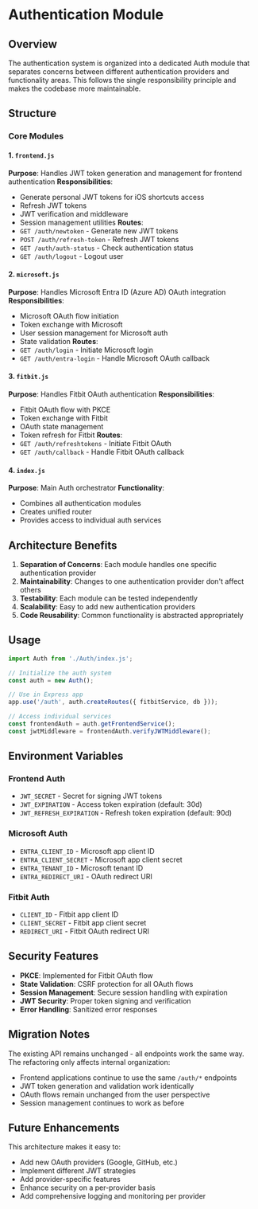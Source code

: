 # Authentication Module

## Overview
The authentication system is organized into a dedicated Auth module that separates concerns between different authentication providers and functionality areas. This follows the single responsibility principle and makes the codebase more maintainable.

## Structure

### Core Modules

#### 1. `frontend.js`
**Purpose**: Handles JWT token generation and management for frontend authentication
**Responsibilities**:
- Generate personal JWT tokens for iOS shortcuts access
- Refresh JWT tokens
- JWT verification and middleware
- Session management utilities
**Routes**:
- `GET /auth/newtoken` - Generate new JWT tokens
- `POST /auth/refresh-token` - Refresh JWT tokens
- `GET /auth/auth-status` - Check authentication status
- `GET /auth/logout` - Logout user

#### 2. `microsoft.js`
**Purpose**: Handles Microsoft Entra ID (Azure AD) OAuth integration
**Responsibilities**:
- Microsoft OAuth flow initiation
- Token exchange with Microsoft
- User session management for Microsoft auth
- State validation
**Routes**:
- `GET /auth/login` - Initiate Microsoft login
- `GET /auth/entra-login` - Handle Microsoft OAuth callback

#### 3. `fitbit.js`
**Purpose**: Handles Fitbit OAuth authentication
**Responsibilities**:
- Fitbit OAuth flow with PKCE
- Token exchange with Fitbit
- OAuth state management
- Token refresh for Fitbit
**Routes**:
- `GET /auth/refreshtokens` - Initiate Fitbit OAuth
- `GET /auth/callback` - Handle Fitbit OAuth callback

#### 4. `index.js`
**Purpose**: Main Auth orchestrator
**Functionality**: 
- Combines all authentication modules
- Creates unified router
- Provides access to individual auth services

## Architecture Benefits

1. **Separation of Concerns**: Each module handles one specific authentication provider
2. **Maintainability**: Changes to one authentication provider don't affect others
3. **Testability**: Each module can be tested independently
4. **Scalability**: Easy to add new authentication providers
5. **Code Reusability**: Common functionality is abstracted appropriately

## Usage

```javascript
import Auth from './Auth/index.js';

// Initialize the auth system
const auth = new Auth();

// Use in Express app
app.use('/auth', auth.createRoutes({ fitbitService, db }));

// Access individual services
const frontendAuth = auth.getFrontendService();
const jwtMiddleware = frontendAuth.verifyJWTMiddleware();
```

## Environment Variables

### Frontend Auth
- `JWT_SECRET` - Secret for signing JWT tokens
- `JWT_EXPIRATION` - Access token expiration (default: 30d)
- `JWT_REFRESH_EXPIRATION` - Refresh token expiration (default: 90d)

### Microsoft Auth
- `ENTRA_CLIENT_ID` - Microsoft app client ID
- `ENTRA_CLIENT_SECRET` - Microsoft app client secret
- `ENTRA_TENANT_ID` - Microsoft tenant ID
- `ENTRA_REDIRECT_URI` - OAuth redirect URI

### Fitbit Auth
- `CLIENT_ID` - Fitbit app client ID
- `CLIENT_SECRET` - Fitbit app client secret
- `REDIRECT_URI` - Fitbit OAuth redirect URI

## Security Features

- **PKCE**: Implemented for Fitbit OAuth flow
- **State Validation**: CSRF protection for all OAuth flows
- **Session Management**: Secure session handling with expiration
- **JWT Security**: Proper token signing and verification
- **Error Handling**: Sanitized error responses

## Migration Notes

The existing API remains unchanged - all endpoints work the same way. The refactoring only affects internal organization:

- Frontend applications continue to use the same `/auth/*` endpoints
- JWT token generation and validation work identically
- OAuth flows remain unchanged from the user perspective
- Session management continues to work as before

## Future Enhancements

This architecture makes it easy to:
- Add new OAuth providers (Google, GitHub, etc.)
- Implement different JWT strategies
- Add provider-specific features
- Enhance security on a per-provider basis
- Add comprehensive logging and monitoring per provider
